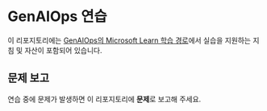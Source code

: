 # GenAIOps 연습

이 리포지토리에는 [GenAIOps의 Microsoft Learn 학습 경로](https://learn.microsoft.com/en-us/training/paths/create-custom-copilots-ai-studio/)에서 실습을 지원하는 지침 및 자산이 포함되어 있습니다.

## 문제 보고

연습 중에 문제가 발생하면 이 리포지토리에 **문제**로 보고해 주세요.
